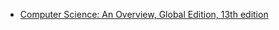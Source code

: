 

* [Computer Science: An Overview, Global Edition, 13th edition](https://www.pearson.com/en-gb/subject-catalog/p/computer-science-an-overview-global-edition/P200000003827/9781292263441)

